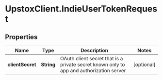 # UpstoxClient.IndieUserTokenRequest

## Properties
Name | Type | Description | Notes
------------ | ------------- | ------------- | -------------
**clientSecret** | **String** | OAuth client secret that is a private secret known only to app and authorization server | [optional] 
